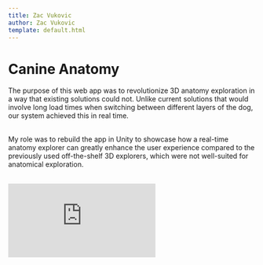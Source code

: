 ```yaml
---
title: Zac Vukovic
author: Zac Vukovic
template: default.html
---
```


# Canine Anatomy

The purpose of this web app was to revolutionize 3D anatomy exploration in a way that existing solutions could not. Unlike current solutions that would involve long load times when switching between different layers of the dog, our system achieved this in real time.<br /><br />

My role was to rebuild the app in Unity to showcase how a real-time anatomy explorer can greatly enhance the user experience compared to the previously used off-the-shelf 3D explorers, which were not well-suited for anatomical exploration.<br /><br />

<div class="iframe-container">
    <iframe class="responsive-iframe" src="https://www.youtube.com/embed/dggbzJRh8ac" title="YouTube video player" frameborder="0" allow="accelerometer; autoplay; clipboard-write; encrypted-media; gyroscope; picture-in-picture; web-share" allowfullscreen></iframe>
</div>
